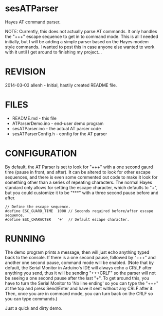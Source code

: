 sesATParser
===========

Hayes AT command parser.

NOTE: Currently, this does not actually parse AT commands. It only handles
the "+++" escape sequence to get in to command mode. This is all I needed
initially, but I will be adding a simple parser based on the Hayes modem
style commands. I wanted to post this in case anyone else wanted to work
with it until I get around to finishing my project...

REVISION
========
2014-03-03 allenh - Initial, hastily created README file.

FILES
=====

* README.md - this file
* ATParserDemo.ino - end-user demo program
* sesATParser.ino - the actual AT parser code
* sesATParserConfig.h - config for the AT parser

CONFIGURATION
=============

By default, the AT Parser is set to look for "+++" with a one second gaurd
time (pause in front, and after). It can be altered to look for other escape
sequences, and there is even some commented out code to make it look for
something other than a series of repeating characters. The normal Hayes
standard only allows for setting the escape character, which defaults to
"+", but you could customize it to be "***" with a three second pause before
and after.

```
// Define the escape sequence.
#define ESC_GUARD_TIME  1000 // Seconds required before/after escape sequence.
#define ESC_CHARACTER   '+'  // Default escape character.
```

RUNNING
=======

The demo program prints a message, then will just echo anything typed back to
the console. If there is a one second pause, followed by "+++" and another
one second pause, command mode will be enabled. (Note that by default, the
Serial Monitor in Arduino's IDE will always echo a CR/LF after anything
you send, thus it will be sending "+++CRLF" so the parser will not be
seeing a one second pause after the last "+". To get around this, you have
to turn the Serial Monitor to 'No line ending' so you can type the "+++"
at the top and press Send/Enter and have it sent without any CRLF after
it. Then, once you are in command mode, you can turn back on the CRLF so
you can type commands.)

Just a quick and dirty demo.
